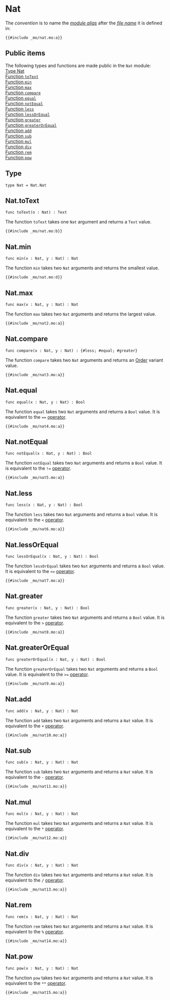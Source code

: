 # Nat
The *convention* is to name the [*module alias*](/common-programming-concepts/modules.html#imports) after the [*file name*](/common-programming-concepts/modules.html#imports) it is defined in:

```motoko
{{#include _mo/nat.mo:a}}
```

## Public items
The following types and functions are made public in the `Nat` module:  
[Type Nat](#type)  
[Function `toText`](#nattotext)    
[Function `min`](#natmin)  
[Function `max`](#natmax)  
[Function `compare`](#natcompare)  
[Function `equal`](#natequal)  
[Function `notEqual`](#natnotequal)  
[Function `less`](#natless)  
[Function `lessOrEqual`](#natlessorequal)  
[Function `greater`](#natgreater)  
[Function `greaterOrEqual`](#natgreaterorequal)  
[Function `add`](#natadd)  
[Function `sub`](#natsub)  
[Function `mul`](#natmul)  
[Function `div`](#natdiv)  
[Function `rem`](#natrem)  
[Function `pow`](#natpow)  


## Type
```motoko
type Nat = Nat.Nat
```

## Nat.toText

```motoko
func toText(n : Nat) : Text
```

The function `toText` takes one `Nat` argument and returns a `Text` value.  

```motoko
{{#include _mo/nat.mo:b}}
```

## Nat.min

```motoko
func min(x : Nat, y : Nat) : Nat
```

The function `min` takes two `Nat` arguments and returns the smallest value.  

```motoko
{{#include _mo/nat.mo:d}}
```

## Nat.max

```motoko
func max(x : Nat, y : Nat) : Nat
```

The function `max` takes two `Nat` arguments and returns the largest value.  

```motoko
{{#include _mo/nat2.mo:a}}
```

## Nat.compare

```motoko
func compare(x : Nat, y : Nat) : {#less; #equal; #greater}
```

The function `compare` takes two `Nat` arguments and returns an [Order](/base-library/utils/order.html) variant value.  

```motoko
{{#include _mo/nat3.mo:a}}
```

## Nat.equal

```motoko
func equal(x : Nat, y : Nat) : Bool
```

The function `equal` takes two `Nat` arguments and returns a `Bool` value. It is equivalent to the `==` [operator](/common-programming-concepts/operators.html).  

```motoko
{{#include _mo/nat4.mo:a}}
```

## Nat.notEqual


```motoko
func notEqual(x : Nat, y : Nat) : Bool
```
The function `notEqual` takes two `Nat` arguments and returns a `Bool` value. It is equivalent to the `!=` [operator](/common-programming-concepts/operators.html).

```motoko
{{#include _mo/nat5.mo:a}}
```

## Nat.less


```motoko
func less(x : Nat, y : Nat) : Bool
```
The function `less` takes two `Nat` arguments and returns a `Bool` value. It is equivalent to the `<` [operator](/common-programming-concepts/operators.html).
```motoko
{{#include _mo/nat6.mo:a}}
```

## Nat.lessOrEqual

```motoko
func lessOrEqual(x : Nat, y : Nat) : Bool
```

The function `lessOrEqual` takes two `Nat` arguments and returns a `Bool` value. It is equivalent to the `<=` [operator](/common-programming-concepts/operators.html).

```motoko
{{#include _mo/nat7.mo:a}}
```

## Nat.greater

```motoko
func greater(x : Nat, y : Nat) : Bool
```

The function `greater` takes two `Nat` arguments and returns a `Bool` value. It is equivalent to the `>` [operator](/common-programming-concepts/operators.html).

```motoko
{{#include _mo/nat8.mo:a}}
```

## Nat.greaterOrEqual

```motoko
func greaterOrEqual(x : Nat, y : Nat) : Bool
```

The function `greaterOrEqual` takes two `Nat` arguments and returns a `Bool` value. It is equivalent to the `>=` [operator](/common-programming-concepts/operators.html).

```motoko
{{#include _mo/nat9.mo:a}}
```

## Nat.add


```motoko
func add(x : Nat, y : Nat) : Nat
```
The function `add` takes two `Nat` arguments and returns a `Nat` value. It is equivalent to the `+` [operator](/common-programming-concepts/operators.html).

```motoko
{{#include _mo/nat10.mo:a}}
```

## Nat.sub

```motoko
func sub(x : Nat, y : Nat) : Nat
```

The function `sub` takes two `Nat` arguments and returns a `Nat` value. It is equivalent to the `-` [operator](/common-programming-concepts/operators.html).

```motoko
{{#include _mo/nat11.mo:a}}
```

## Nat.mul

```motoko
func mul(x : Nat, y : Nat) : Nat
```

The function `mul` takes two `Nat` arguments and returns a `Nat` value. It is equivalent to the `*` [operator](/common-programming-concepts/operators.html).

```motoko
{{#include _mo/nat12.mo:a}}
```

## Nat.div

```motoko
func div(x : Nat, y : Nat) : Nat
```

The function `div` takes two `Nat` arguments and returns a `Nat` value. It is equivalent to the `/` [operator](/common-programming-concepts/operators.html).

```motoko
{{#include _mo/nat13.mo:a}}
```

## Nat.rem

```motoko
func rem(x : Nat, y : Nat) : Nat
```

The function `rem` takes two `Nat` arguments and returns a `Nat` value. It is equivalent to the `%` [operator](/common-programming-concepts/operators.html).

```motoko
{{#include _mo/nat14.mo:a}}
```

## Nat.pow

```motoko
func pow(x : Nat, y : Nat) : Nat
```

The function `pow` takes two `Nat` arguments and returns a `Nat` value. It is equivalent to the `**` [operator](/common-programming-concepts/operators.html).

```motoko
{{#include _mo/nat15.mo:a}}
```